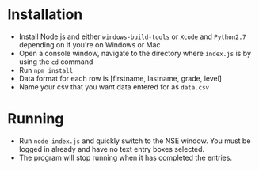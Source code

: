 # Installation
- Install Node.js and either `windows-build-tools` or `Xcode` and `Python2.7` depending on if you're on Windows or Mac
- Open a console window, navigate to the directory where `index.js` is by using the `cd` command
- Run `npm install`
- Data format for each row is [firstname, lastname, grade, level]
- Name your csv that you want data entered for as `data.csv`
# Running
- Run `node index.js` and quickly switch to the NSE window. You must be logged in already and have no text entry boxes selected.
- The program will stop running when it has completed the entries.